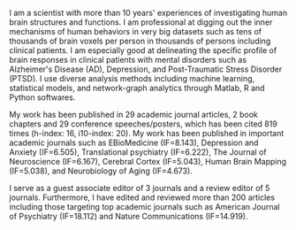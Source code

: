 I am a scientist with more than 10 years' experiences of investigating human brain structures and functions. I am professional at digging out the inner mechanisms of human behaviors in very big datasets such as tens of thousands of brain voxels per person in thousands of persons including clinical patients. I am especially good at delineating the specific profile of brain responses in clinical patients with mental disorders such as Alzheimer's Disease (AD), Depression, and Post-Traumatic Stress Disorder (PTSD). I use diverse analysis methods including machine learning, statistical models, and network-graph analytics through Matlab, R and Python softwares.

My work has been published in 29 academic journal articles, 2 book chapters and 29 conference speeches/posters, which has been cited 819 times (h-index: 16, i10-index: 20). My work has been published in important academic journals such as EBioMedicine (IF=8.143),  Depression and Anxiety (IF=6.505), Translational psychiatry (IF=6.222), The Journal of Neuroscience (IF=6.167), Cerebral Cortex (IF=5.043), Human Brain Mapping (IF=5.038), and Neurobiology of Aging (IF=4.673). 

I serve as a guest associate editor of 3 journals and a review editor of 5 journals. Furthermore, I have edited and reviewed more than 200 articles including those targeting top academic journals such as American Journal of Psychiatry (IF=18.112) and Nature Communications (IF=14.919).
